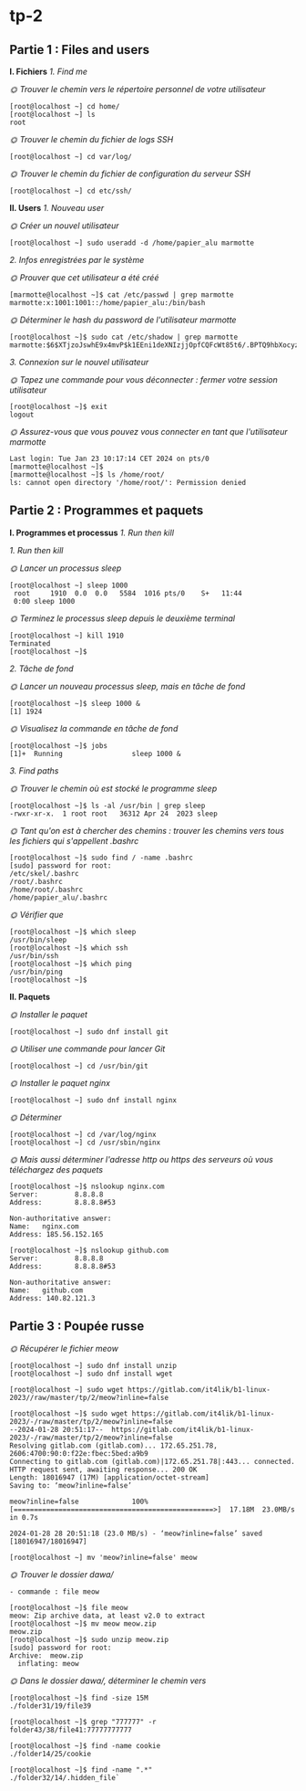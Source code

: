# tp-2


## Partie 1 : Files and users

**I. Fichiers**
*1. Find me*

*🌞 Trouver le chemin vers le répertoire personnel de votre utilisateur*
```
[root@localhost ~] cd home/
[root@localhost ~] ls
root
```

*🌞 Trouver le chemin du fichier de logs SSH*
```
[root@localhost ~] cd var/log/ 
```

*🌞 Trouver le chemin du fichier de configuration du serveur SSH*
```
[root@localhost ~] cd etc/ssh/
```

**II. Users**
*1. Nouveau user*

*🌞 Créer un nouvel utilisateur*

```
[root@localhost ~] sudo useradd -d /home/papier_alu marmotte
```

*2. Infos enregistrées par le système*

*🌞 Prouver que cet utilisateur a été créé*
```
[marmotte@localhost ~]$ cat /etc/passwd | grep marmotte
marmotte:x:1001:1001::/home/papier_alu:/bin/bash
```

*🌞 Déterminer le hash du password de l'utilisateur marmotte*
```
[root@localhost ~]$ sudo cat /etc/shadow | grep marmotte
marmotte:$6$XTjzoJswhE9x4mvP$k1EEni1deXNIzjjOpfCQFcWt85t6/.BPTQ9hbXocyzVIWv5OG0wp7xosSmWbPLcDgw/LnHc6b.oW.zF/E72yq0:19745:0:99999:7:::
```

*3. Connexion sur le nouvel utilisateur*

*🌞 Tapez une commande pour vous déconnecter : fermer votre session utilisateur*
```
[root@localhost ~]$ exit
logout
```

*🌞 Assurez-vous que vous pouvez vous connecter en tant que l'utilisateur marmotte*
```
Last login: Tue Jan 23 10:17:14 CET 2024 on pts/0
[marmotte@localhost ~]$
[marmotte@localhost ~]$ ls /home/root/
ls: cannot open directory '/home/root/': Permission denied
```

## Partie 2 : Programmes et paquets

**I. Programmes et processus** *1. Run then kill*

*1. Run then kill*

*🌞 Lancer un processus sleep*
```
[root@localhost ~] sleep 1000
 root     1910  0.0  0.0   5584  1016 pts/0    S+   11:44    
 0:00 sleep 1000
```
 *🌞 Terminez le processus sleep depuis le deuxième terminal*
 ```
 [root@localhost ~] kill 1910
 Terminated
 [root@localhost ~]$
```
*2. Tâche de fond*

*🌞 Lancer un nouveau processus sleep, mais en tâche de fond*
```
[root@localhost ~]$ sleep 1000 &
[1] 1924
```
*🌞 Visualisez la commande en tâche de fond*
```
[root@localhost ~]$ jobs
[1]+  Running                 sleep 1000 &
```

*3. Find paths*

*🌞 Trouver le chemin où est stocké le programme sleep*
```
[root@localhost ~]$ ls -al /usr/bin | grep sleep
-rwxr-xr-x.  1 root root   36312 Apr 24  2023 sleep
```


*🌞 Tant qu'on est à chercher des chemins : trouver les chemins vers tous les fichiers qui s'appellent .bashrc*

```
[root@localhost ~]$ sudo find / -name .bashrc
[sudo] password for root:
/etc/skel/.bashrc
/root/.bashrc
/home/root/.bashrc
/home/papier_alu/.bashrc
```

*🌞 Vérifier que*
```
[root@localhost ~]$ which sleep
/usr/bin/sleep
[root@localhost ~]$ which ssh
/usr/bin/ssh
[root@localhost ~]$ which ping
/usr/bin/ping
[root@localhost ~]$
```

**II. Paquets**

*🌞 Installer le paquet*
```
[root@localhost ~] sudo dnf install git 
```
*🌞 Utiliser une commande pour lancer Git*
```
[root@localhost ~] cd /usr/bin/git
```
*🌞 Installer le paquet nginx*

```
[root@localhost ~] sudo dnf install nginx
```
*🌞 Déterminer*
```
[root@localhost ~] cd /var/log/nginx
[root@localhost ~] cd /usr/sbin/nginx
```
*🌞 Mais aussi déterminer l'adresse http ou https des serveurs où vous téléchargez des paquets*

```
[root@localhost ~]$ nslookup nginx.com
Server:         8.8.8.8
Address:        8.8.8.8#53

Non-authoritative answer:
Name:   nginx.com
Address: 185.56.152.165

[root@localhost ~]$ nslookup github.com
Server:         8.8.8.8
Address:        8.8.8.8#53

Non-authoritative answer:
Name:   github.com
Address: 140.82.121.3
```

## Partie 3 : Poupée russe 

*🌞 Récupérer le fichier meow*
```
[root@localhost ~] sudo dnf install unzip
[root@localhost ~] sudo dnf install wget

[root@localhost ~] sudo wget https://gitlab.com/it4lik/b1-linux-2023//raw/master/tp/2/meow?inline=false

[root@localhost ~]$ sudo wget https://gitlab.com/it4lik/b1-linux-2023/-/raw/master/tp/2/meow?inline=false
--2024-01-28 20:51:17--  https://gitlab.com/it4lik/b1-linux-2023/-/raw/master/tp/2/meow?inline=false
Resolving gitlab.com (gitlab.com)... 172.65.251.78, 2606:4700:90:0:f22e:fbec:5bed:a9b9
Connecting to gitlab.com (gitlab.com)|172.65.251.78|:443... connected.
HTTP request sent, awaiting response... 200 OK
Length: 18016947 (17M) [application/octet-stream]
Saving to: ‘meow?inline=false’

meow?inline=false             100%[=================================================>]  17.18M  23.0MB/s    in 0.7s

2024-01-28 28 20:51:18 (23.0 MB/s) - ‘meow?inline=false’ saved [18016947/18016947]

[root@localhost ~] mv 'meow?inline=false' meow

```
*🌞 Trouver le dossier dawa/*
```
- commande : file meow

[root@localhost ~]$ file meow
meow: Zip archive data, at least v2.0 to extract
[root@localhost ~]$ mv meow meow.zip
meow.zip
[root@localhost ~]$ sudo unzip meow.zip
[sudo] password for root:
Archive:  meow.zip
  inflating: meow
```

*🌞 Dans le dossier dawa/, déterminer le chemin vers*

```
[root@localhost ~]$ find -size 15M
./folder31/19/file39

[root@localhost ~]$ grep "777777" -r
folder43/38/file41:77777777777

[root@localhost ~]$ find -name cookie
./folder14/25/cookie

[root@localhost ~]$ find -name ".*"
./folder32/14/.hidden_file`
```